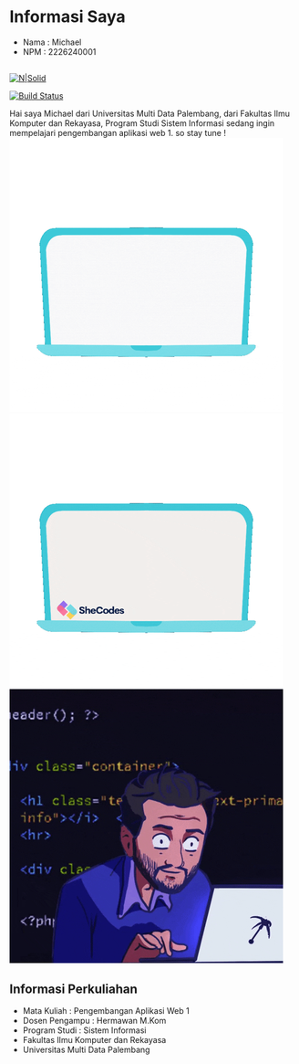 # Informasi Saya
- Nama : Michael
- NPM : 2226240001
##

[![N|Solid](https://cldup.com/dTxpPi9lDf.thumb.png)](https://nodesource.com/products/nsolid)

[![Build Status](https://travis-ci.org/joemccann/dillinger.svg?branch=master)](https://travis-ci.org/joemccann/dillinger)

Hai saya Michael dari Universitas Multi Data Palembang,
dari Fakultas Ilmu Komputer dan Rekayasa, Program Studi Sistem Informasi
sedang ingin mempelajari pengembangan aplikasi web 1. so stay tune !
![Horizontal GIF Example](https://github.com/michaelaero21/Michael_Github/blob/main/helloworld.gif)
![Horizontal GIF Example](https://github.com/michaelaero21/Michael_Github/blob/main/coding2.gif)
![GIF Example](https://github.com/michaelaero21/Michael_Github/blob/main/coding.gif)






## Informasi Perkuliahan
- Mata Kuliah : Pengembangan Aplikasi Web 1
- Dosen Pengampu : Hermawan M.Kom
- Program Studi : Sistem Informasi
- Fakultas Ilmu Komputer dan Rekayasa
- Universitas Multi Data Palembang
